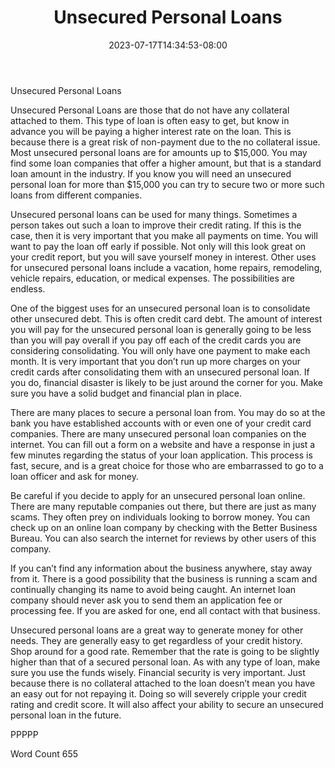 ﻿---
title: "Unsecured Personal Loans"
date: 2023-07-17T14:34:53-08:00
description: "Personal Loans txt Tips for Web Success"
featured_image: "/images/Personal Loans txt.jpg"
tags: ["Personal Loans txt"]
---

Unsecured Personal Loans

Unsecured Personal Loans are those that do not have any collateral attached to them. This type of loan is often easy to get, but know in advance you will be paying a higher interest rate on the loan. This is because there is a great risk of non-payment due to the no collateral issue. Most unsecured personal loans are for amounts up to $15,000. You may find some loan companies that offer a higher amount, but that is a standard loan amount in the industry. If you know you will need an unsecured personal loan for more than $15,000 you can try to secure two or more such loans from different companies. 

Unsecured personal loans can be used for many things. Sometimes a person takes out such a loan to improve their credit rating. If this is the case, then it is very important that you make all payments on time. You will want to pay the loan off early if possible. Not only will this look great on your credit report, but you will save yourself money in interest. Other uses for unsecured personal loans include a vacation, home repairs, remodeling, vehicle repairs, education, or medical expenses. The possibilities are endless.

One of the biggest uses for an unsecured personal loan is to consolidate other unsecured debt. This is often credit card debt. The amount of interest you will pay for the unsecured personal loan is generally going to be less than you will pay overall if you pay off each of the credit cards you are considering consolidating. You will only have one payment to make each month. It is very important that you don’t run up more charges on your credit cards after consolidating them with an unsecured personal loan. If you do, financial disaster is likely to be just around the corner for you. Make sure you have a solid budget and financial plan in place. 

There are many places to secure a personal loan from. You may do so at the bank you have established accounts with or even one of your credit card companies. There are many unsecured personal loan companies on the internet. You can fill out a form on a website and have a response in just a few minutes regarding the status of your loan application. This process is fast, secure, and is a great choice for those who are embarrassed to go to a loan officer and ask for money.

Be careful if you decide to apply for an unsecured personal loan online. There are many reputable companies out there, but there are just as many scams. They often prey on individuals looking to borrow money. You can check up on an online loan company by checking with the Better Business Bureau. You can also search the internet for reviews by other users of this company. 

If you can’t find any information about the business anywhere, stay away from it. There is a good possibility that the business is running a scam and continually changing its name to avoid being caught. An internet loan company should never ask you to send them an application fee or processing fee. If you are asked for one, end all contact with that business. 

Unsecured personal loans are a great way to generate money for other needs. They are generally easy to get regardless of your credit history. Shop around for a good rate. Remember that the rate is going to be slightly higher than that of a secured personal loan. As with any type of loan, make sure you use the funds wisely. Financial security is very important. Just because there is no collateral attached to the loan doesn’t mean you have an easy out for not repaying it. Doing so will severely cripple your credit rating and credit score. It will also affect your ability to secure an unsecured personal loan in the future. 

PPPPP

Word Count 655

